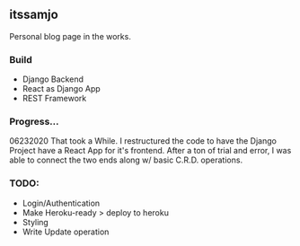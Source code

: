 ## itssamjo

Personal blog page in the works.

### Build

- Django Backend
- React as Django App
- REST Framework

### Progress...

06232020
That took a While. I restructured the code to have 
the Django Project have a React App for it's frontend.
After a ton of trial and error, I was able to connect 
the two ends along w/ basic C.R.D. operations.


### TODO:

- Login/Authentication
- Make Heroku-ready > deploy to heroku
- Styling
- Write Update operation